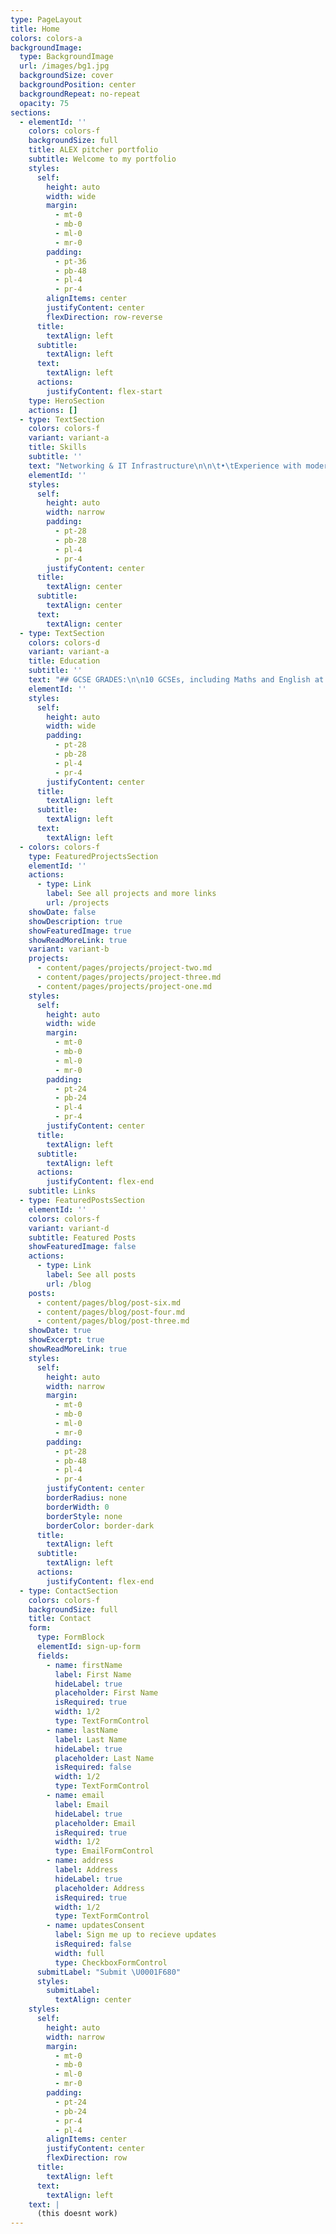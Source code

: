 ```yaml
---
type: PageLayout
title: Home
colors: colors-a
backgroundImage:
  type: BackgroundImage
  url: /images/bg1.jpg
  backgroundSize: cover
  backgroundPosition: center
  backgroundRepeat: no-repeat
  opacity: 75
sections:
  - elementId: ''
    colors: colors-f
    backgroundSize: full
    title: ALEX pitcher portfolio
    subtitle: Welcome to my portfolio
    styles:
      self:
        height: auto
        width: wide
        margin:
          - mt-0
          - mb-0
          - ml-0
          - mr-0
        padding:
          - pt-36
          - pb-48
          - pl-4
          - pr-4
        alignItems: center
        justifyContent: center
        flexDirection: row-reverse
      title:
        textAlign: left
      subtitle:
        textAlign: left
      text:
        textAlign: left
      actions:
        justifyContent: flex-start
    type: HeroSection
    actions: []
  - type: TextSection
    colors: colors-f
    variant: variant-a
    title: Skills
    subtitle: ''
    text: "Networking & IT Infrastructure\n\n\t•\tExperience with modern Cisco equipment, Cisco IOS, OSPFv2, router and switch configuration\n\n\t•\tExperience with modern HPE networking equipment, Aruba Gateways, AOS-S, AOS-CX and Comware based switches, ArubaOS 8 & 10 Access Points, routing protocols, and modern cloud-based network configuration\n\n\t•\tPractical lab skills including Linux, firewall configurations, Windows directories/domains, certificate authorities, and remote VDI\n\n\t•\tExpertise in cutting-edge network technologies (WiFi 7, Private 5G, SD-WAN)\n\n\t•\tProficiency in cloud networking: deploying and managing solutions on Oracle Cloud, Google Cloud, and AWS\n\n\t•\tSystem administration: deploying, configuring, and maintaining enterprise server and infrastructure equipment\n\n\t•\tExperience in network auditing, upgrading IT systems, and network automation using tools such as Ansible and Terraform\n\n\n\nProgramming & Automation\n\n\t•\tStrong Python background (from early education to university), with secure coding practices and automation projects (e.g., smart home systems)\n\n\t•\tFamiliarity with C and C++\n\n\t•\tApplication of programming skills to network automation and infrastructure deployment\n\n\nCommunication & Project Management\n\n\t•\tClient interaction and project scoping to design and deliver tailored network solutions\n\n\t•\tExperience in managing projects from initial design through post-implementation reviews\n\n\t•\tInvolvement in sales efforts and client-facing demonstrations, including working with channel organisations\n\n\nPractical & Technical Abilities\n\n\t•\tHands-on skills demonstrated through personal projects (e.g., designing, fabricating, and painting wooden planters; exterior painting projects)\n\n\t•\tTechnical theatre experience: lighting design, sound operations, and technical management for productions and freelance work\n\n\n\nLanguage Skills\n\n\t•\tProficiency in French (studied since a young age and practiced in real-world settings)\n\n\n\n\n"
    elementId: ''
    styles:
      self:
        height: auto
        width: narrow
        padding:
          - pt-28
          - pb-28
          - pl-4
          - pr-4
        justifyContent: center
      title:
        textAlign: center
      subtitle:
        textAlign: center
      text:
        textAlign: center
  - type: TextSection
    colors: colors-d
    variant: variant-a
    title: Education
    subtitle: ''
    text: "## GCSE GRADES:\n\n10 GCSEs, including Maths and English at Grade 7\n\n## A LEVEL GRADES:\n\nOCR Computer Science: A\n\nOCR Mathematics: C\n\nAQA French: D\n\n## Education\n\n#### 2022 – Present\n\nDe Montfort University – Computer Networks and Security (BSc)\n\n•\tPursued a BSc in Computer Networks and Security blending networks, security, and programming\n\n•\tCompleted specialised Cisco-aligned networking modules covering various Cisco certifications\n\n•\tGained practical experience through state-of-the-art labs designed in collaboration with Cisco\n\n•\tEnhanced skills in secure coding, network development, and cyber security through lectures, seminars, and lab work\n\n•\tPrepared for diverse roles in the field of computer networks and security\n\n#### 2011 – 2022\n\nKing Henry VIII School\nYEAR 4 – YEAR 11\n\n#### \_\n2009 – 2011\n\nStivichall Primary School\nRECEPTION – YEAR 3\n"
    elementId: ''
    styles:
      self:
        height: auto
        width: wide
        padding:
          - pt-28
          - pb-28
          - pl-4
          - pr-4
        justifyContent: center
      title:
        textAlign: left
      subtitle:
        textAlign: left
      text:
        textAlign: left
  - colors: colors-f
    type: FeaturedProjectsSection
    elementId: ''
    actions:
      - type: Link
        label: See all projects and more links
        url: /projects
    showDate: false
    showDescription: true
    showFeaturedImage: true
    showReadMoreLink: true
    variant: variant-b
    projects:
      - content/pages/projects/project-two.md
      - content/pages/projects/project-three.md
      - content/pages/projects/project-one.md
    styles:
      self:
        height: auto
        width: wide
        margin:
          - mt-0
          - mb-0
          - ml-0
          - mr-0
        padding:
          - pt-24
          - pb-24
          - pl-4
          - pr-4
        justifyContent: center
      title:
        textAlign: left
      subtitle:
        textAlign: left
      actions:
        justifyContent: flex-end
    subtitle: Links
  - type: FeaturedPostsSection
    elementId: ''
    colors: colors-f
    variant: variant-d
    subtitle: Featured Posts
    showFeaturedImage: false
    actions:
      - type: Link
        label: See all posts
        url: /blog
    posts:
      - content/pages/blog/post-six.md
      - content/pages/blog/post-four.md
      - content/pages/blog/post-three.md
    showDate: true
    showExcerpt: true
    showReadMoreLink: true
    styles:
      self:
        height: auto
        width: narrow
        margin:
          - mt-0
          - mb-0
          - ml-0
          - mr-0
        padding:
          - pt-28
          - pb-48
          - pl-4
          - pr-4
        justifyContent: center
        borderRadius: none
        borderWidth: 0
        borderStyle: none
        borderColor: border-dark
      title:
        textAlign: left
      subtitle:
        textAlign: left
      actions:
        justifyContent: flex-end
  - type: ContactSection
    colors: colors-f
    backgroundSize: full
    title: Contact
    form:
      type: FormBlock
      elementId: sign-up-form
      fields:
        - name: firstName
          label: First Name
          hideLabel: true
          placeholder: First Name
          isRequired: true
          width: 1/2
          type: TextFormControl
        - name: lastName
          label: Last Name
          hideLabel: true
          placeholder: Last Name
          isRequired: false
          width: 1/2
          type: TextFormControl
        - name: email
          label: Email
          hideLabel: true
          placeholder: Email
          isRequired: true
          width: 1/2
          type: EmailFormControl
        - name: address
          label: Address
          hideLabel: true
          placeholder: Address
          isRequired: true
          width: 1/2
          type: TextFormControl
        - name: updatesConsent
          label: Sign me up to recieve updates
          isRequired: false
          width: full
          type: CheckboxFormControl
      submitLabel: "Submit \U0001F680"
      styles:
        submitLabel:
          textAlign: center
    styles:
      self:
        height: auto
        width: narrow
        margin:
          - mt-0
          - mb-0
          - ml-0
          - mr-0
        padding:
          - pt-24
          - pb-24
          - pr-4
          - pl-4
        alignItems: center
        justifyContent: center
        flexDirection: row
      title:
        textAlign: left
      text:
        textAlign: left
    text: |
      (this doesnt work)
---
```


